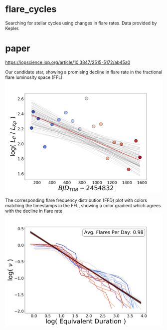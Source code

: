 # flare_cycles
Searching for stellar cycles using changes in flare rates. Data provided by Kepler.

# paper
https://iopscience.iop.org/article/10.3847/2515-5172/ab45a0


Our candidate star, showing a promising decline in flare rate in the fractional flare luminosity space (FFL)
![alt text](https://github.com/mscoggs/flare_cycles/blob/master/candidate_star/008507979_frac_lum.png)


The corresponding flare frequency distribution (FFD) plot with colors matching the timestamps in the FFL, showing a color gradient which agrees with the decline in flare rate
![alt text](https://github.com/mscoggs/flare_cycles/blob/master/candidate_star/008507979_evf.png)
